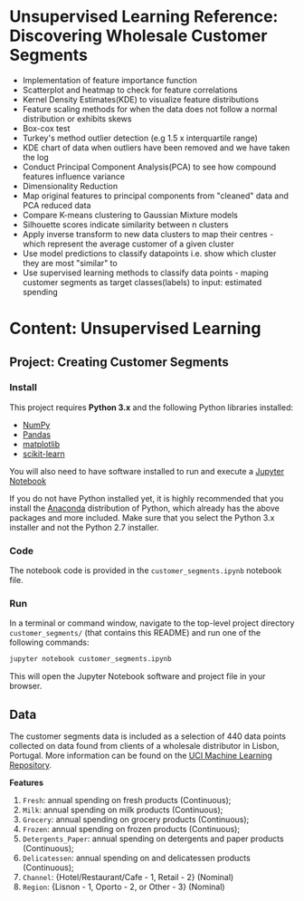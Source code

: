 # Unsupervised Learning Reference: Discovering Wholesale Customer Segments

- Implementation of feature importance function
- Scatterplot and heatmap to check for feature correlations
- Kernel Density Estimates(KDE) to visualize feature distributions
- Feature scaling methods for when the data does not follow a normal distribution or exhibits skews
- Box-cox test
- Turkey's method outlier detection (e.g 1.5 x interquartile range)
- KDE chart of data when outliers have been removed and we have taken the log
- Conduct Principal Component Analysis(PCA)  to see how compound features influence variance
- Dimensionality Reduction
- Map original features to principal components from "cleaned" data and PCA reduced data
- Compare K-means clustering to Gaussian Mixture models
- Silhouette scores indicate similarity between n clusters
- Apply inverse transform to new data clusters to map their centres - which represent the average customer of a given cluster
- Use model predictions to classify datapoints i.e. show which cluster they are most "similar" to
- Use supervised learning methods to classify data points - maping customer segments as target classes(labels) to input: estimated spending 

# Content: Unsupervised Learning
## Project: Creating Customer Segments

### Install

This project requires **Python 3.x** and the following Python libraries installed:

- [NumPy](http://www.numpy.org/)
- [Pandas](http://pandas.pydata.org)
- [matplotlib](http://matplotlib.org/)
- [scikit-learn](http://scikit-learn.org/stable/)

You will also need to have software installed to run and execute a [Jupyter Notebook](http://ipython.org/notebook.html)

If you do not have Python installed yet, it is highly recommended that you install the [Anaconda](http://continuum.io/downloads) distribution of Python, which already has the above packages and more included. Make sure that you select the Python 3.x installer and not the Python 2.7 installer. 

### Code

The notebook code is provided in the `customer_segments.ipynb` notebook file. 

### Run

In a terminal or command window, navigate to the top-level project directory `customer_segments/` (that contains this README) and run one of the following commands:

```bash
jupyter notebook customer_segments.ipynb
```

This will open the Jupyter Notebook software and project file in your browser.

## Data

The customer segments data is included as a selection of 440 data points collected on data found from clients of a wholesale distributor in Lisbon, Portugal. More information can be found on the [UCI Machine Learning Repository](https://archive.ics.uci.edu/ml/datasets/Wholesale+customers).


**Features**
1) `Fresh`: annual spending on fresh products (Continuous); 
2) `Milk`: annual spending on milk products (Continuous); 
3) `Grocery`: annual spending on grocery products (Continuous); 
4) `Frozen`: annual spending on frozen products (Continuous);
5) `Detergents_Paper`: annual spending on detergents and paper products (Continuous);
6) `Delicatessen`: annual spending on and delicatessen products (Continuous); 
7) `Channel`: {Hotel/Restaurant/Cafe - 1, Retail - 2} (Nominal)
8) `Region`: {Lisnon - 1, Oporto - 2, or Other - 3} (Nominal) 

